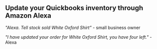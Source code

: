## Update your Quickbooks inventory through Amazon Alexa

_"Alexa. Tell stock sold White Oxford Shirt"_ - small business owner

_"I have updated your order for White Oxford Shirt, you have four left."_ - Alexa